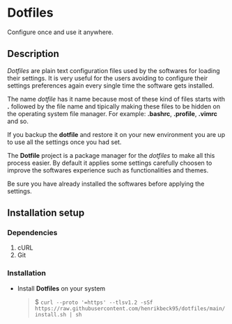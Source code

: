 # Dotfiles

Configure once and use it anywhere.

## Description

_Dotfiles_ are plain text configuration files used by the softwares for loading their settings. It is very useful for the users avoiding to configure their settings preferences again every single time the software gets installed.

The name _dotfile_ has it name because most of these kind of files starts with **.** followed by the file name and tipically making these files to be hidden on the operating system file manager. For example: **.bashrc**, **.profile**, **.vimrc** and so.

If you backup the **dotfile** and restore it on your new environment you are up to use all the settings once you had set.

The **Dotfile** project is a package manager for the _dotfiles_ to make all this process easier. By default it applies some settings carefully choosen to improve the softwares experience such as functionalities and themes.

Be sure you have already installed the softwares before applying the settings.

## Installation setup

### Dependencies

1. cURL
1. Git

### Installation

- Install **Dotfiles** on your system
	> $ `curl --proto '=https' --tlsv1.2 -sSf https://raw.githubusercontent.com/henrikbeck95/dotfiles/main/install.sh | sh`
